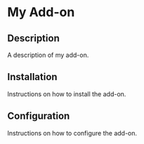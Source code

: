 # My Add-on

## Description
A description of my add-on.

## Installation
Instructions on how to install the add-on.

## Configuration
Instructions on how to configure the add-on.
